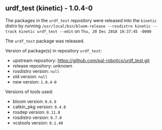 ## urdf_test (kinetic) - 1.0.4-0

The packages in the `urdf_test` repository were released into the `kinetic` distro by running `/usr/local/bin/bloom-release --rosdistro kinetic --track kinetic urdf_test --edit` on `Thu, 20 Dec 2018 10:37:45 -0000`

The `urdf_test` package was released.

Version of package(s) in repository `urdf_test`:

- upstream repository: https://github.com/pal-robotics/urdf_test.git
- release repository: unknown
- rosdistro version: `null`
- old version: `null`
- new version: `1.0.4-0`

Versions of tools used:

- bloom version: `0.6.9`
- catkin_pkg version: `0.4.8`
- rosdep version: `0.11.8`
- rosdistro version: `0.7.0`
- vcstools version: `0.1.40`


